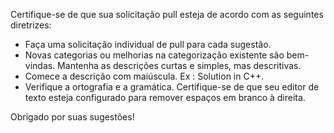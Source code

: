 Certifique-se de que sua solicitação pull esteja de acordo com as seguintes diretrizes:

- Faça uma solicitação individual de pull para cada sugestão.
- Novas categorias ou melhorias na categorização existente são bem-vindas.
Mantenha as descrições curtas e simples, mas descritivas.
- Comece a descrição com maiúscula. Ex : Solution in C++.
- Verifique a ortografia e a gramática.
Certifique-se de que seu editor de texto esteja configurado para remover espaços em branco à direita.

Obrigado por suas sugestões!